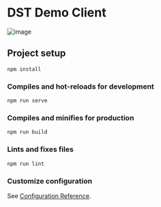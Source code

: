 # DST Demo Client

![image](https://user-images.githubusercontent.com/48202492/120898639-af99fb00-c666-11eb-82fa-f65862773c7c.png)


## Project setup
```
npm install
```

### Compiles and hot-reloads for development
```
npm run serve
```

### Compiles and minifies for production
```
npm run build
```

### Lints and fixes files
```
npm run lint
```

### Customize configuration
See [Configuration Reference](https://cli.vuejs.org/config/).
